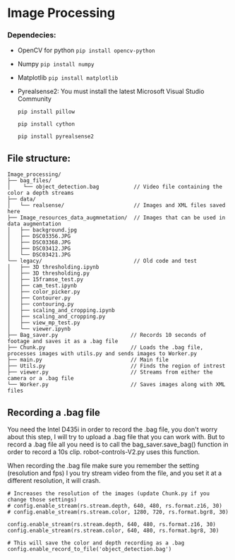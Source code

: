 # Image Processing 

### Dependecies:

-   OpenCV for python `pip install opencv-python`
-   Numpy       `pip install numpy`
-   Matplotlib `pip install matplotlib`
-   Pyrealsense2:
You must install the latest Microsoft Visual Studio Community

    `pip install pillow`
    
    `pip install cython`
    
    `pip install pyrealsense2`
    
    
 ## File structure:
 

    Image_processing/
    ├── bag_files/
    │    └── object_detection.bag           // Video file containing the color a depth streams
    ├── data/
    │   └── realsense/                      // Images and XML files saved here
    ├── Image_resources_data_augmnetation/  // Images that can be used in data augmentation 
    │   ├── background.jpg
    │   ├── DSC03356.JPG
    │   ├── DSC03368.JPG
    │   ├── DSC03412.JPG
    │   └── DSC03421.JPG
    └── legacy/                             // Old code and test
    │   ├── 3D thresholding.ipynb
    │   ├── 3D thresholding.py
    │   ├── 15framse_test.py
    │   ├── cam_test.ipynb
    │   ├── color_picker.py
    │   ├── Contourer.py
    │   ├── contouring.py
    │   ├── scaling_and_cropping.ipynb
    │   ├── scaling_and_cropping.py
    │   ├── view_mp_test.py
    │   └── viewer.ipynb
    ├── Bag_saver.py                       // Records 10 seconds of footage and saves it as a .bag file
    ├── Chunk.py                           // Loads the .bag file, processes images with utils.py and sends images to Worker.py  
    ├── main.py                            // Main file
    ├── Utils.py                           // Finds the region of intrest 
    ├── viewer.py                          // Streams from either the camera or a .bag file
    └── Worker.py                          // Saves images along with XML files 
    

 ## Recording a .bag file
 
You need the Intel D435i in order to record the .bag file, you don't worry about this step, I will try to upload a .bag
file that you can work with. But to record a .bag file all you need is to call the bag_saver.save_bag() function in order to record a 10s clip.
robot-controls-V2.py uses this function.

When recording the .bag file make sure you remember the setting (resolution and fps)
I you try stream video from the file, and you set it at a different resolution, it will crash.

    # Increases the resolution of the images (update Chunk.py if you change those settings)
    # config.enable_stream(rs.stream.depth, 640, 480, rs.format.z16, 30)
    # config.enable_stream(rs.stream.color, 1280, 720, rs.format.bgr8, 30)

    config.enable_stream(rs.stream.depth, 640, 480, rs.format.z16, 30)
    config.enable_stream(rs.stream.color, 640, 480, rs.format.bgr8, 30)

    # This will save the color and depth recording as a .bag
    config.enable_record_to_file('object_detection.bag')